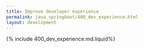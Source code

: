 ```yaml
---
title: Improve developer experience
permalink: java_springboot/400_dev_experience.html
layout: development
---
```


{% include 400_dev_experience.md.liquid%}
